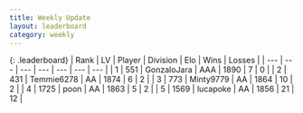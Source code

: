 ```yaml
---
title: Weekly Update
layout: leaderboard
category: weekly
---
```


{: .leaderboard}
| Rank | LV | Player | Division | Elo | Wins | Losses |
| --- | --- | --- | --- | --- | --- | --- |
| <span data-change="24">1</span> | 551 | <span title="ID: 650626">GonzaloJara</span> | AAA | <span data-change="-204">1890</span> | <span data-change="-75">7</span> | <span data-change="-45">0</span> |
| <span data-change="28">2</span> | 431 | <span title="ID: 593354">Temmie6278</span> | AA | <span data-change="-210">1874</span> | <span data-change="-122">6</span> | <span data-change="-85">2</span> |
| <span data-change="60">3</span> | 773 | <span title="ID: 633660">Minty9779</span> | AA | <span data-change="-169">1864</span> | <span data-change="-125">10</span> | <span data-change="-99">2</span> |
| <span data-change="3">4</span> | 1725 | <span title="ID: 540690">poon</span> | AA | <span data-change="-287">1863</span> | <span data-change="-256">5</span> | <span data-change="-105">2</span> |
| <span data-change="68">5</span> | 1569 | <span title="ID: 41925">lucapoke</span> | AA | <span data-change="-172">1856</span> | <span data-change="-81">21</span> | <span data-change="-59">12</span> |